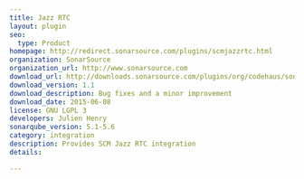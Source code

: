 ```yaml
---
title: Jazz RTC
layout: plugin
seo: 
  type: Product
homepage: http://redirect.sonarsource.com/plugins/scmjazzrtc.html
organization: SonarSource
organization_url: http://www.sonarsource.com
download_url: http://downloads.sonarsource.com/plugins/org/codehaus/sonar-plugins/sonar-scm-jazzrtc-plugin/1.1/sonar-scm-jazzrtc-plugin-1.1.jar
download_version: 1.1
download_description: Bug fixes and a minor improvement
download_date: 2015-06-08
license: GNU LGPL 3
developers: Julien Henry
sonarqube_version: 5.1-5.6
category: integration
description: Provides SCM Jazz RTC integration
details: 

---
```

